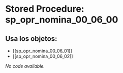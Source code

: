 # Stored Procedure: sp_opr_nomina_00_06_00

## Usa los objetos:
- [[sp_opr_nomina_00_06_01]]
- [[sp_opr_nomina_00_06_02]]

*No code available.*
